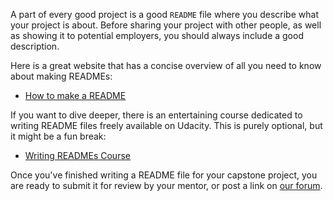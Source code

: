 A part of every good project is a good `README` file where you describe what your project is about. Before sharing your project with other people, as well as showing it to potential employers, you should always include a good description.

Here is a great website that has a concise overview of all you need to know about making READMEs:

- <a href="https://www.makeareadme.com/" target="_blank">How to make a README</a>

If you want to dive deeper, there is an entertaining course dedicated to writing README files freely available on Udacity. This is purely optional, but it might be a fun break:

- <a href="https://www.udacity.com/course/writing-readmes--ud777" target="_blank">Writing READMEs Course</a>

Once you've finished writing a README file for your capstone project, you are ready to submit it for review by your mentor, or post a link on <a href="https://forum.codingnomads.co/" target="_blank">our forum</a>.
